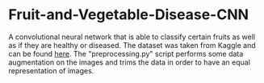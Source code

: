 ﻿# Fruit-and-Vegetable-Disease-CNN

A convolutional neural network that is able to classify certain fruits as well as if they are healthy or diseased. The dataset was
taken from Kaggle and can be found [here](https://www.kaggle.com/datasets/muhammad0subhan/fruit-and-vegetable-disease-healthy-vs-rotten).
The "preprocessing.py" script performs some data augmentation on the images and trims the data in order to have an equal representation of
images.
